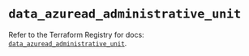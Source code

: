 # `data_azuread_administrative_unit`

Refer to the Terraform Registry for docs: [`data_azuread_administrative_unit`](https://registry.terraform.io/providers/hashicorp/azuread/2.49.1/docs/data-sources/administrative_unit).
